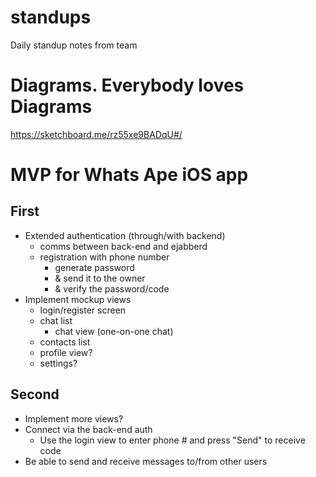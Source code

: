 # standups
Daily standup notes from team

# Diagrams. Everybody loves Diagrams
https://sketchboard.me/rz55xe9BADqU#/

# MVP for Whats Ape iOS app

## First
- Extended authentication (through/with backend)
  - comms between back-end and ejabberd
  - registration with phone number
    - generate password
    - & send it to the owner
    - & verify the password/code
- Implement mockup views
  - login/register screen
  - chat list
    - chat view (one-on-one chat)
  - contacts list
  - profile view?
  - settings?

## Second
- Implement more views?
- Connect via the back-end auth
  - Use the login view to enter phone # and press "Send" to receive code
- Be able to send and receive messages to/from other users
